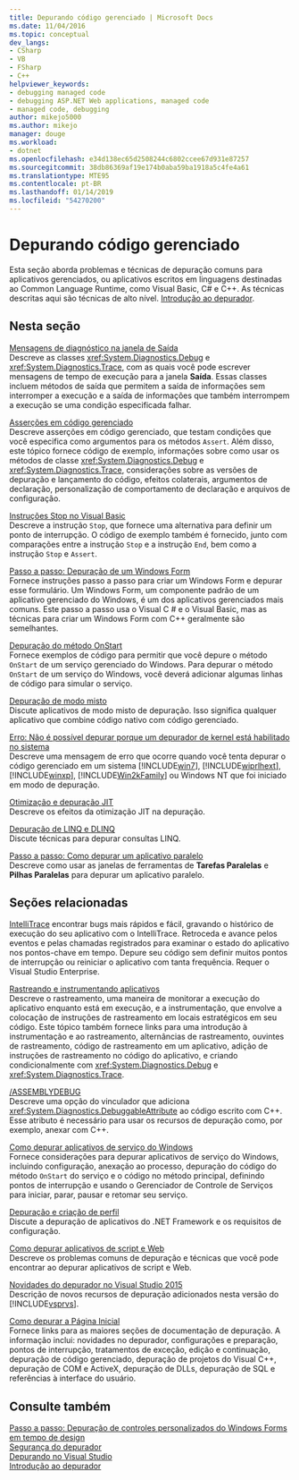 ```yaml
---
title: Depurando código gerenciado | Microsoft Docs
ms.date: 11/04/2016
ms.topic: conceptual
dev_langs:
- CSharp
- VB
- FSharp
- C++
helpviewer_keywords:
- debugging managed code
- debugging ASP.NET Web applications, managed code
- managed code, debugging
author: mikejo5000
ms.author: mikejo
manager: douge
ms.workload:
- dotnet
ms.openlocfilehash: e34d138ec65d2508244c6802ccee67d931e87257
ms.sourcegitcommit: 38db86369af19e174b0aba59ba1918a5c4fe4a61
ms.translationtype: MTE95
ms.contentlocale: pt-BR
ms.lasthandoff: 01/14/2019
ms.locfileid: "54270200"
---
```

# <a name="debugging-managed-code"></a>Depurando código gerenciado

Esta seção aborda problemas e técnicas de depuração comuns para aplicativos gerenciados, ou aplicativos escritos em linguagens destinadas ao Common Language Runtime, como Visual Basic, C# e C++. As técnicas descritas aqui são técnicas de alto nível. [Introdução ao depurador](../debugger/debugger-feature-tour.md).

## <a name="in-this-section"></a>Nesta seção

[Mensagens de diagnóstico na janela de Saída](../debugger/diagnostic-messages-in-the-output-window.md)  
Descreve as classes <xref:System.Diagnostics.Debug> e <xref:System.Diagnostics.Trace>, com as quais você pode escrever mensagens de tempo de execução para a janela **Saída**. Essas classes incluem métodos de saída que permitem a saída de informações sem interromper a execução e a saída de informações que também interrompem a execução se uma condição especificada falhar.

[Asserções em código gerenciado](../debugger/assertions-in-managed-code.md)  
Descreve asserções em código gerenciado, que testam condições que você especifica como argumentos para os métodos `Assert`. Além disso, este tópico fornece código de exemplo, informações sobre como usar os métodos de classe <xref:System.Diagnostics.Debug> e <xref:System.Diagnostics.Trace>, considerações sobre as versões de depuração e lançamento do código, efeitos colaterais, argumentos de declaração, personalização de comportamento de declaração e arquivos de configuração.

[Instruções Stop no Visual Basic](../debugger/stop-statements-in-visual-basic.md)  
Descreve a instrução `Stop`, que fornece uma alternativa para definir um ponto de interrupção. O código de exemplo também é fornecido, junto com comparações entre a instrução `Stop` e a instrução `End`, bem como a instrução `Stop` e `Assert`.

[Passo a passo: Depuração de um Windows Form](../debugger/walkthrough-debugging-a-windows-form.md)  
Fornece instruções passo a passo para criar um Windows Form e depurar esse formulário. Um Windows Form, um componente padrão de um aplicativo gerenciado do Windows, é um dos aplicativos gerenciados mais comuns. Este passo a passo usa o Visual C # e o Visual Basic, mas as técnicas para criar um Windows Form com C++ geralmente são semelhantes.

[Depuração do método OnStart](../debugger/how-to-debug-the-onstart-method.md)  
Fornece exemplos de código para permitir que você depure o método `OnStart` de um serviço gerenciado do Windows. Para depurar o método `OnStart` de um serviço do Windows, você deverá adicionar algumas linhas de código para simular o serviço.

[Depuração de modo misto](../debugger/debugging-mixed-mode-applications.md)  
Discute aplicativos de modo misto de depuração. Isso significa qualquer aplicativo que combine código nativo com código gerenciado.

[Erro: Não é possível depurar porque um depurador de kernel está habilitado no sistema](../debugger/error-debugging-isn-t-possible-because-a-kernel-debugger-is-enabled-on-the-system.md)  
Descreve uma mensagem de erro que ocorre quando você tenta depurar o código gerenciado em um sistema [!INCLUDE[win7](../debugger/includes/win7_md.md)], [!INCLUDE[wiprlhext](../debugger/includes/wiprlhext_md.md)], [!INCLUDE[winxp](../code-quality/includes/winxp_md.md)], [!INCLUDE[Win2kFamily](../code-quality/includes/win2kfamily_md.md)] ou Windows NT que foi iniciado em modo de depuração.

[Otimização e depuração JIT](../debugger/jit-optimization-and-debugging.md)  
Descreve os efeitos da otimização JIT na depuração.

[Depuração de LINQ e DLINQ](../debugger/debugging-linq.md)  
Discute técnicas para depurar consultas LINQ.

[Passo a passo: Como depurar um aplicativo paralelo](../debugger/walkthrough-debugging-a-parallel-application.md)  
Descreve como usar as janelas de ferramentas de **Tarefas Paralelas** e **Pilhas Paralelas** para depurar um aplicativo paralelo.

## <a name="related-sections"></a>Seções relacionadas

[IntelliTrace](../debugger/intellitrace.md) encontrar bugs mais rápidos e fácil, gravando o histórico de execução do seu aplicativo com o IntelliTrace. Retroceda e avance pelos eventos e pelas chamadas registrados para examinar o estado do aplicativo nos pontos-chave em tempo. Depure seu código sem definir muitos pontos de interrupção ou reiniciar o aplicativo com tanta frequência. Requer o Visual Studio Enterprise.

[Rastreando e instrumentando aplicativos](/dotnet/framework/debug-trace-profile/tracing-and-instrumenting-applications)  
Descreve o rastreamento, uma maneira de monitorar a execução do aplicativo enquanto está em execução, e a instrumentação, que envolve a colocação de instruções de rastreamento em locais estratégicos em seu código. Este tópico também fornece links para uma introdução à instrumentação e ao rastreamento, alternâncias de rastreamento, ouvintes de rastreamento, código de rastreamento em um aplicativo, adição de instruções de rastreamento no código do aplicativo, e criando condicionalmente com <xref:System.Diagnostics.Debug> e <xref:System.Diagnostics.Trace>.

[/ASSEMBLYDEBUG](/cpp/build/reference/assemblydebug-add-debuggableattribute)  
Descreve uma opção do vinculador que adiciona <xref:System.Diagnostics.DebuggableAttribute> ao código escrito com C++. Esse atributo é necessário para usar os recursos de depuração como, por exemplo, anexar com C++.

[Como depurar aplicativos de serviço do Windows](/dotnet/framework/windows-services/how-to-debug-windows-service-applications)  
Fornece considerações para depurar aplicativos de serviço do Windows, incluindo configuração, anexação ao processo, depuração do código do método `OnStart` do serviço e o código no método principal, definindo pontos de interrupção e usando o Gerenciador de Controle de Serviços para iniciar, parar, pausar e retomar seu serviço.

[Depuração e criação de perfil](/dotnet/framework/debug-trace-profile/index)  
Discute a depuração de aplicativos do .NET Framework e os requisitos de configuração.

[Como depurar aplicativos de script e Web](/visualstudio/debugger/how-to-enable-debugging-for-aspnet-applications)  
Descreve os problemas comuns de depuração e técnicas que você pode encontrar ao depurar aplicativos de script e Web.

[Novidades do depurador no Visual Studio 2015](../debugger/what-s-new-for-the-debugger-in-visual-studio.md)  
Descrição de novos recursos de depuração adicionados nesta versão do [!INCLUDE[vsprvs](../code-quality/includes/vsprvs_md.md)].

[Como depurar a Página Inicial](../debugger/debugger-feature-tour.md)  
Fornece links para as maiores seções de documentação de depuração. A informação inclui: novidades no depurador, configurações e preparação, pontos de interrupção, tratamentos de exceção, edição e continuação, depuração de código gerenciado, depuração de projetos do Visual C++, depuração de COM e ActiveX, depuração de DLLs, depuração de SQL e referências à interface do usuário.

## <a name="see-also"></a>Consulte também

[Passo a passo: Depuração de controles personalizados do Windows Forms em tempo de design](/dotnet/framework/winforms/controls/walkthrough-debugging-custom-windows-forms-controls-at-design-time)  
[Segurança do depurador](../debugger/debugger-security.md)  
[Depurando no Visual Studio](../debugger/index.md)  
[Introdução ao depurador](../debugger/debugger-feature-tour.md)
